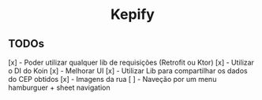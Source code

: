 <h1 align="center">Kepify</h1>

## TODOs

[x] - Poder utilizar qualquer lib de requisições (Retrofit ou Ktor)
[x] - Utilizar o DI do Koin
[x] - Melhorar UI
[x] - Utilizar Lib para compartilhar os dados do CEP obtidos
[x] - Imagens da rua
[ ] - Naveção por um menu hamburguer + sheet navigation